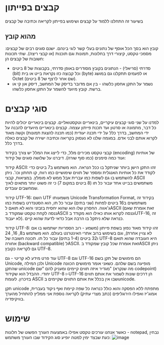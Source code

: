 # קבצים בפייתון
בשיעור זה התחלנו ללמוד על קבצים ושימוש בפייתון לקריאה וכתיבה של קבצים
## מהוא קובץ

קובץ הוא בסך הכל אוסף של נתונים בעלי קשר לוגי בינהם. ישנם סוגים רבים של קבצים: מסמכי טקסט, קיצורי דרך בחלונות, תמונות וגם תוכנות (או קבצי ריצה). 
שתי תכונות חשובות של קבצים הן:

- סדרתי (סריאלי) - הנתונים בקובץ מסודרים באופן סדרתי, בקבוצות של 8 ביטים (bit) וכל קבוצה כזו נקראת בייט או בית (byte) או לפעמים תתקלנו גם במושג Octet (שם אחר לרצף של 8 ביטים).
- נשמר על התקן אחסון כלשהו - בין אם מדובר בדיסק של המחשב, דיסק און קי או ברשת. קובץ מיועד להשמר על התקן אחסון כלשהו.

# סוגי קבצים
למדנו על שני סוגי קבצים עיקריים, בינאריים וטקסטואליים. קבצים בינאריים יכולים להיות כל דבר, מתמונה או סרטון ועד תכנת פייתון עצמה. קבצים בינאריים מיועדים להבנה על ידי המחשב, בדרך כלל על ידי תכנה יעודית (כמו תכנה להצגת תמונות) וקשה מאוד לקרוא אותם לבני אדם. במגמה שלנו לא נעסוק בקריאה וכתיבה ישירה של קבצים כאלה בדרך כלל. 

קבצי טקסט מכירים מלל, כדי לייצג את המלל יש צורך בקידוד (encoding) של אותיות ועוד כמה סימנים (כמו סוף שורה). דיברנו על שלושה סוגים של קידוד:

קידוד ASCII: זהו התקן הישן ביותר שניתקל בו ככל הנראה. הוא משתמש ב7 ביטים כדי לקודד את כל אותיות האנגלית ומספר של תווים שימושיים כמו רווח, קו תחתון וכו'. ניתן להשתמש בו גם לשפות כמו עברית אבל ממש לא מומלץ. במציאות, קבצי ASCII משתמשים בבייט אחד עבור כל תו (8 ביטים במקום 7) כי זה פשוט יותר מתאים לאיך שמחשבים עובדים. 

קידוד UTF-16: השם UTF משמעותו Unicode Transformation Format, בקידוד זה משתמשים ב16 ביטים לפחות (שני בתים) עבור כל תו, הוא הסטנדרט בשפות כמו ג'אווה. החסרון שלו הוא שהוא יחסית בזבזני והוא לא תואם לASCII (זאת אומרת שאם ננסה לקחת טקסט שמקודד בASCII וננסה לקרוא אותו כאילו הוא מקודד בUTF-16, זה לא יעבוד). כנראה שלא ניתקל בו הרבה אבל כדאי לדעת שהוא קיים. 

קידוד UTF-8: זהו קידוד מאוד נפוץ בשפת פייתון (משמע - רוב הספריות ישתמשו בו אם לא צויין אחרת), וגם בשימוש ברוב אתרי האינטרנט בעולם. הוא משתמש ב8, 16, 24 ו32 ביטים (1-4 בתים) עבור כל תו. תכונה חשובה של UTF-8 היא העובדה שהוא תואם אחורה (backward compatible) לASCII. זאת אומרת שכל קובץ שמקודד בASCII ניתן גם לקריאה כקובץ UTF-8. 

עוד פרט מידע לא קריטי - גם UTF-8 וגם UTF-16 הם מימושים של תקן בשם Unicode, ולכן המילה Unicode מופיעה בשם שלהם. כשאני אומר מימושים הכוונה שהתקן unicode מגדיר איזה תווים קיימים ומעניק להם "שם" (מה שנקרא codepoint) יחודי. ההבדל הוא שקידוד UTF-8 ו-UTF-16 הן דרכים שונות לשמור את אותם תווים בזיכרון. לעומת ASCII שבו אין בכלל את אותם התווים שקיימים בunicode. 

תקן unicode מתפתח ללא הפסקה והוא כולל כנראה כל שפה קיימת ואף ניקוד בעברית, אמוג'יז ואפילו הירוגליפים (כתב מצרי עתיק)
לקריאה נוספת אני ממליץ להתחיל מהערך בוויקיפדיה. 

# שימוש

כאשר אנחנו עורכים טקסט אפילו באמצעות העורך הפשוט של חלונות - notepad, נבחין כעת שבצד ימין למטה יופיע סוג הקידוד שבו העורך משתמש:
![image](https://github.com/weiss-gal/data_science_project/assets/8408299/977ad6ce-1b68-4e60-9258-e7cee2d93801)


